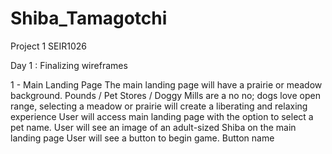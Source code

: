 # Shiba_Tamagotchi
Project 1 SEIR1026

Day 1 : 
Finalizing wireframes

1 - Main Landing Page 
    The main landing page will have a prairie or meadow background. Pounds / Pet Stores / Doggy Mills are a no no; dogs love open range, selecting a meadow or prairie will create a liberating and relaxing experience
    User will access main landing page with the option to select a pet name. 
    User will see an image of an adult-sized Shiba on the main landing page
    User will see a button to begin game. Button name 
